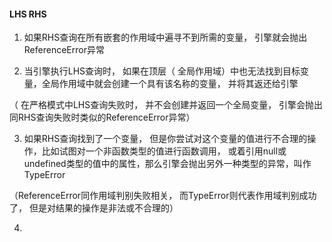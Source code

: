#### LHS RHS

1. 如果RHS查询在所有嵌套的作用域中遍寻不到所需的变量， 引擎就会抛出ReferenceError异常



2. 当引擎执行LHS查询时， 如果在顶层（ 全局作用域）中也无法找到目标变量，全局作用域中就会创建一个具有该名称的变量， 并将其返还给引擎

（ 在严格模式中LHS查询失败时， 并不会创建并返回一个全局变量， 引擎会抛出同RHS查询失败时类似的ReferenceError异常）



3.  如果RHS查询找到了一个变量， 但是你尝试对这个变量的值进行不合理的操作，比如试图对一个非函数类型的值进行函数调用， 或着引用null或undefined类型的值中的属性，那么引擎会抛出另外一种类型的异常，叫作TypeError

   （ReferenceError同作用域判别失败相关， 而TypeError则代表作用域判别成功了， 但是对结果的操作是非法或不合理的）

   

4. 